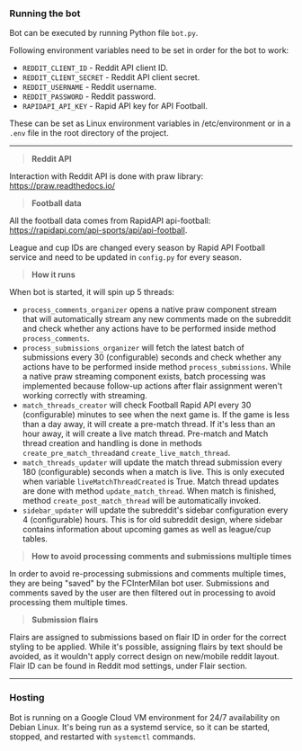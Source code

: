 ### Running the bot

Bot can be executed by running Python file `bot.py`.

Following environment variables need to be set in order for the bot to work:

* `REDDIT_CLIENT_ID` - Reddit API client ID.
* `REDDIT_CLIENT_SECRET` - Reddit API client secret.
* `REDDIT_USERNAME` - Reddit username.
* `REDDIT_PASSWORD` - Reddit password.
* `RAPIDAPI_API_KEY` - Rapid API key for API Football.

These can be set as Linux environment variables in /etc/environment or in a `.env` file in the root directory of the project.

---

> **Reddit API**

Interaction with Reddit API is done with praw library: https://praw.readthedocs.io/

> **Football data**

All the football data comes from RapidAPI api-football: https://rapidapi.com/api-sports/api/api-football.

League and cup IDs are changed every season by Rapid API Football service and need to be updated in `config.py` for every season.

> **How it runs**

When bot is started, it will spin up 5 threads:

* `process_comments_organizer` opens a native praw component stream that will automatically stream any new comments made on the subreddit and check whether any actions have to be performed inside method `process_comments`.
* `process_submissions_organizer` will fetch the latest batch of submissions every 30 (configurable) seconds and check whether any actions have to be performed inside method `process_submissions`. While a native praw streaming component exists, batch processing was implemented because follow-up
  actions after flair assignment weren't working correctly with streaming.
* `match_threads_creator` will check Football Rapid API every 30 (configurable) minutes to see when the next game is. If the game is less than a day away, it will create a pre-match thread. If it's less than an hour away, it will create a live match thread. Pre-match and Match thread creation and
  handling is done in methods `create_pre_match_thread`and `create_live_match_thread`.
* `match_threads_updater` will update the match thread submission every 180 (configurable) seconds when a match is live. This is only executed when variable `liveMatchThreadCreated` is True. Match thread updates are done with method `update_match_thread`. When match is finished,
  method `create_post_match_thread` will be automatically invoked.
* `sidebar_updater` will update the subreddit's sidebar configuration every 4 (configurable) hours. This is for old subreddit design, where sidebar contains information about upcoming games as well as league/cup tables.

> **How to avoid processing comments and submissions multiple times**

In order to avoid re-processing submissions and comments multiple times, they are being "saved" by the FCInterMilan bot user. Submissions and comments saved by the user are then filtered out in processing to avoid processing them multiple times.

> **Submission flairs**

Flairs are assigned to submissions based on flair ID in order for the correct styling to be applied. While it's possible, assigning flairs by text should be avoided, as it wouldn't apply correct design on new/mobile reddit layout. Flair ID can be found in Reddit mod settings, under Flair section.

---

### Hosting

Bot is running on a Google Cloud VM environment for 24/7 availability on Debian Linux. It's being run as a systemd service, so it can be started, stopped, and restarted with `systemctl` commands.
